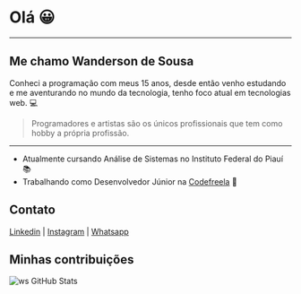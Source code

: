 # Olá :grinning:

---

## Me chamo Wanderson de Sousa

Conheci a programação com meus 15 anos, desde então venho estudando e me aventurando no mundo da tecnologia, tenho foco atual em tecnologias web. :computer:

>Programadores e artistas são os únicos profissionais que tem como hobby a própria profissão.


--- 
* Atualmente cursando Análise de Sistemas no Instituto Federal do Piauí :books:
* Trabalhando como Desenvolvedor Júnior na [Codefreela](https://codefreela.com/) :office:

## Contato

[Linkedin](https://www.linkedin.com/in/wanderson-sousa) |
[Instagram](https://www.instagram.com/wander_dev) |
[Whatsapp](https://api.whatsapp.com/send/?phone=5586981748014&text=Ol%C3%A1,%20vim%20pelo%20seu%20portf%C3%B3lio%20no%20github,%20voc%C3%AA%20est%C3%A1%20dispon%C3%ADvel%20?)

## Minhas contribuições
![ws GitHub Stats](https://github-readme-stats.vercel.app/api?username=wandersonsousa&hide=["stars"]&show_icons=true)
